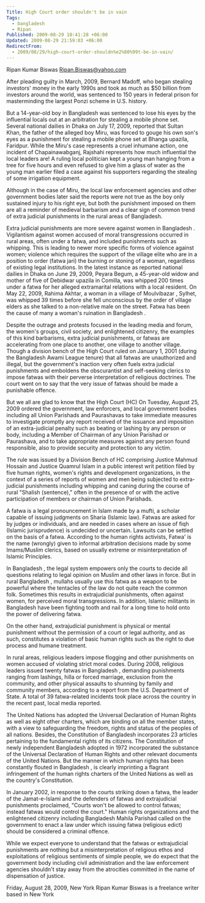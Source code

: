 ```yaml
---
Title: High Court order shouldn't be in vain
Tags:
  - bangladesh
  - Ripan
Published: 2009-08-29 10:41:28 +06:00
Updated: 2009-08-29 21:59:03 +06:00
RedirectFrom:
  - 2009/08/29/high-court-order-shouldn%e2%80%99t-be-in-vain/
---
```


Ripan Kumar Biswas 
Ripan.Biswas@yahoo.com 

After pleading guilty in March, 2009, Bernard Madoff, who began stealing investors' money in the early 1990s and took as much as $50 billion from investors around the world, was sentenced to 150 years in federal prison for masterminding the largest Ponzi scheme in U.S. history. 

But a 14-year-old boy in Bangladesh was sentenced to lose his eyes by the influential locals out at an arbitration for stealing a mobile phone set. Several national dailies in Dhaka on July 17, 2009, reported that Sultan Khan, the father of the alleged boy Miru, was forced to gouge his own son's eyes as a punishment for stealing a mobile phone set at Bhanga upazila, Faridpur. While the Miru's case represents a cruel inhumane action, one incident of Chapainawabganj, Rajshahi represents how much influential the local leaders are! A ruling local politician kept a young man hanging from a tree for five hours and even refused to give him a glass of water as the young man earlier filed a case against his supporters regarding the stealing of some irrigation equipment. 

Although in the case of Miru, the local law enforcement agencies and other government bodies later said the reports were not true as the boy only sustained injury to his right eye, but both the punishment imposed on them are all a reminder of medieval barbarism and a clear sign of common trend of extra judicial punishments in the rural areas of Bangladesh. 

Extra judicial punishments are more severe against women in Bangladesh . Vigilantism against women accused of moral transgressions occurred in rural areas, often under a fatwa, and included punishments such as whipping. This is leading to newer more specific forms of violence against women; violence which requires the support of the village elite who are in a position to order (fatwa jari) the burning or stoning of a woman, regardless of existing legal institutions. In the latest instance as reported national dailies in Dhaka on June 29, 2009, Peyara Begum, a 45-year-old widow and mother of five of Debidwar upazila in Comilla, was whipped 200 times under a fatwa for her alleged extramarital relations with a local resident. On May 22, 2009, Rahima Akhtar, a woman in a village of Moulvibazar , Sylhet, was whipped 39 times before she fell unconscious by the order of village elders as she talked to a non-relative male on the street. Fatwa has been the cause of many a woman's ruination in Bangladesh . 

Despite the outrage and protests focused in the leading media and forum, the women's groups, civil society, and enlightened citizenry, the examples of this kind barbarisms, extra judicial punishments, or fatwas are accelerating from one place to another, one village to another village. Though a division bench of the High Court ruled on January 1, 2001 (during the Bangladesh Awami League tenure) that all fatwas are unauthorized and illegal, but the government's inaction very often fuels extra judicial punishments and emboldens the obscurantist and self-seeking clerics to impose fatwas with their perverse interpretation of religious doctrines. The court went on to say that the very issue of fatwas should be made a punishable offence. 

But we all are glad to know that the High Court (HC) On Tuesday, August 25, 2009 ordered the government, law enforcers, and local government bodies including all Union Parishads and Paurashavas to take immediate measures to investigate promptly any report received of the issuance and imposition of an extra-judicial penalty such as beating or lashing by any person or body, including a Member of Chairman of any Union Parishad or Paurashava, and to take appropriate measures against any person found responsible, also to provide security and protection to any victim.   

The rule was issued by a Division Bench of HC comprising Justice Mahmud Hossain and Justice Quamrul Islam in a public interest writ petition filed by five human rights, women's rights and development organizations, in the context of a series of reports of women and men being subjected to extra-judicial punishments including whipping and caning during the course of rural "Shalish (sentence)," often in the presence of or with the active participation of members or chairman of Union Parishads. 

A fatwa is a legal pronouncement in Islam made by a mufti, a scholar capable of issuing judgments on Sharia (Islamic law). Fatwas are asked for by judges or individuals, and are needed in cases where an issue of fiqh (Islamic jurisprudence) is undecided or uncertain. Lawsuits can be settled on the basis of a fatwa. According to the human rights activists, Fatwa' is the name (wrongly) given to informal arbitration decisions made by some Imams/Muslim clerics, based on usually extreme or misinterpretation of Islamic Principles. 

In Bangladesh , the legal system empowers only the courts to decide all questions relating to legal opinion on Muslim and other laws in force. But in rural Bangladesh , mullahs usually use this fatwa as a weapon to be powerful where the tentacles of the law do not quite reach the common folk. Sometimes this results in extrajudicial punishments, often against women, for perceived moral transgressions. In addition, Islamic militants in Bangladesh have been fighting tooth and nail for a long time to hold onto the power of delivering fatwa. 

On the other hand, extrajudicial punishment is physical or mental punishment without the permission of a court or legal authority, and as such, constitutes a violation of basic human rights such as the right to due process and humane treatment. 

In rural areas, religious leaders impose flogging and other punishments on women accused of violating strict moral codes. During 2008, religious leaders issued twenty fatwas in Bangladesh , demanding punishments ranging from lashings, hilla or forced marriage, exclusion from the community, and other physical assaults to shunning by family and community members, according to a report from the U.S. Department of State. A total of 39 fatwa-related incidents took place across the country in the recent past, local media reported. 

The United Nations has adopted the Universal Declaration of Human Rights as well as eight other charters, which are binding on all the member states, with a view to safeguarding the freedom, rights and status of the peoples of all nations. Besides, the Constitution of Bangladesh incorporates 23 articles pertaining to the fundamental rights of its citizens. The Constitution of newly independent Bangladesh adopted in 1972 incorporated the substance of the Universal Declaration of Human Rights and other relevant documents of the United Nations. But the manner in which human rights has been constantly flouted in Bangladesh , is clearly imprinting a flagrant infringement of the human rights charters of the United Nations as well as the country's Constitution. 

In January 2002, in response to the courts striking down a fatwa, the leader of the Jamat-e-Islami and the defenders of fatwas and extrajudicial punishments proclaimed, "Courts won't be allowed to control fatwas; instead fatwas would control the court." Human rights organizations and the enlightened citizenry including Bangladesh Mahila Parishad called on the government to enact a law under which issuing fatwa (religious edict) should be considered a criminal offence. 

While we expect everyone to understand that the fatwas or extrajudicial punishments are nothing but a misinterpretation of religious ethos and exploitations of religious sentiments of simple people, we do expect that the government body including civil administration and the law enforcement agencies shouldn't stay away from the atrocities committed in the name of dispensation of justice. 


Friday, August 28, 2009, New York 
Ripan Kumar Biswas is a freelance writer based in New York 
